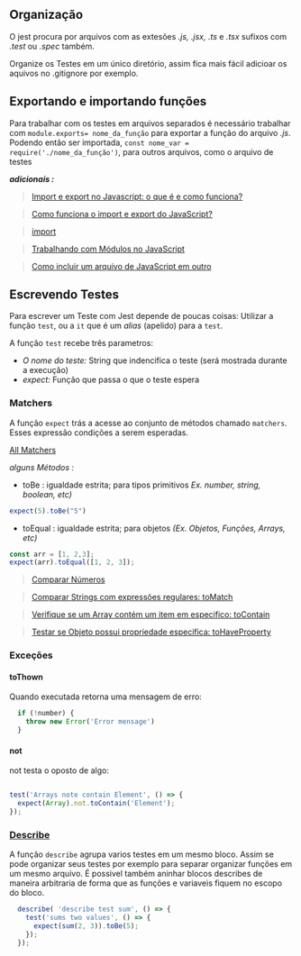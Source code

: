 ## Organização

O jest procura por arquivos com as extesões _.js, .jsx, .ts_ e _.tsx_ sufixos com _.test_ ou _.spec_ também.

Organize os Testes em um único diretório, assim fica mais fácil adicioar os aquivos no .gitignore por exemplo.

## Exportando e importando funções

Para trabalhar com os testes em arquivos separados é necessário trabalhar com `module.exports= nome_da_função` para exportar a função do arquivo _.js_. Podendo então ser importada, `const nome_var = require('./nome_da_função')`, para outros arquivos, como o arquivo de testes

**_adicionais :_**

> [Import e export no Javascript: o que é e como funciona?](https://blog.betrybe.com/tecnologia/import-e-export/#:~:text=Para%20importar%20qualquer%20vari%C3%A1vel%20ou,erro%20na%20execu%C3%A7%C3%A3o%20do%20c%C3%B3digo.)

> [Como funciona o import e export do JavaScript?](https://www.alura.com.br/artigos/como-funciona-o-import-e-export-do-javascript)

> [import](https://developer.mozilla.org/pt-BR/docs/Web/JavaScript/Reference/Statements/import)

> [Trabalhando com Módulos no JavaScript](https://www.devmedia.com.br/trabalhando-com-modulos-no-javascript/40091)

> [Como incluir um arquivo de JavaScript em outro](https://www.horadecodar.com.br/2020/08/13/como-incluir-um-arquivo-de-javascript-em-outro/)

## Escrevendo Testes

Para escrever um  Teste com Jest depende de poucas coisas: Utilizar a função `test`, ou a `it` que é um _alias_ (apelido) para a `test`.

A função `test` recebe três parametros:

- _O nome do teste:_ String que indencifica o teste (será mostrada durante a execução)
- _expect:_ Função que passa o que o teste espera

### Matchers

A função `expect` trás a acesse ao conjunto de métodos chamado `matchers`. Esses expressão condições a serem esperadas.

[All Matchers](https://jestjs.io/docs/en/expect)

_alguns Métodos :_

- toBe : igualdade estrita; para tipos primitivos _Ex. number, string, boolean, etc)_

```javascript
expect(5).toBe("5")
```

- toEqual : igualdade estrita; para objetos _(Ex. Objetos, Funções, Arrays, etc)_

```javascript
const arr = [1, 2,3];
expect(arr).toEqual([1, 2, 3]);
```

> [Comparar Números](https://jestjs.io/docs/pt-BR/using-matchers#n%C3%BAmeros)

> [Comparar Strings com expressões regulares: toMatch](https://jestjs.io/docs/pt-BR/expect#tomatchregexporstring)

> [Verifique se um Array contém um item em especifico: toContain](https://jestjs.io/docs/pt-BR/expect#tocontainitem)

> [Testar se Objeto possui propriedade especifica: toHaveProperty](https://jestjs.io/docs/pt-BR/expect#tohavepropertykeypath-value)

### Exceções

#### toThown

Quando executada retorna uma mensagem de erro:

```javascript
  if (!number) {
    throw new Error('Error mensage')
  }
```

#### not

not testa o oposto de algo:

```javascript

test('Arrays note contain Element', () => {
  expect(Array).not.toContain('Element');
});
```

### [Describe](https://jestjs.io/docs/pt-BR/api#describename-fn)

A função `describe` agrupa varios testes em um mesmo bloco. Assim se pode organizar seus testes por exemplo para separar organizar funções em um mesmo arquivo. É possivel também aninhar blocos describes de maneira arbitraria de forma que as funções e variaveis fiquem no escopo do bloco.

```javascript
  describe( 'describe test sum', () => {
    test('sums two values', () => {
      expect(sum(2, 3)).toBe(5);
    });
  });
```
